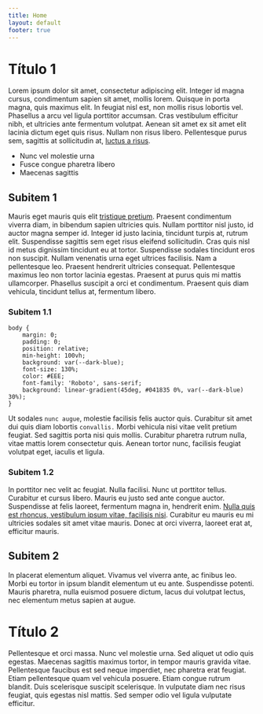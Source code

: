 ```yaml
---
title: Home
layout: default
footer: true
---
```


# Título 1
Lorem ipsum dolor sit amet, consectetur adipiscing elit. Integer id magna cursus, condimentum sapien sit amet, mollis lorem. Quisque in porta magna, quis maximus elit. In feugiat nisl est, non mollis risus lobortis vel. Phasellus a arcu vel ligula porttitor accumsan. Cras vestibulum efficitur nibh, et ultricies ante fermentum volutpat. Aenean sit amet ex sit amet elit lacinia dictum eget quis risus. Nullam non risus libero. Pellentesque purus sem, sagittis at sollicitudin at, [luctus a risus]().

- Nunc vel molestie urna
- Fusce congue pharetra libero
- Maecenas sagittis

## Subitem 1

Mauris eget mauris quis elit [tristique pretium](). Praesent condimentum viverra diam, in bibendum sapien ultricies quis. Nullam porttitor nisl justo, id auctor magna semper id. Integer id justo lacinia, tincidunt turpis at, rutrum elit. Suspendisse sagittis sem eget risus eleifend sollicitudin. Cras quis nisl id metus dignissim tincidunt eu at tortor. Suspendisse sodales tincidunt eros non suscipit. Nullam venenatis urna eget ultrices facilisis. Nam a pellentesque leo. Praesent hendrerit ultricies consequat. Pellentesque maximus leo non tortor lacinia egestas. Praesent at purus quis mi mattis ullamcorper. Phasellus suscipit a orci et condimentum. Praesent quis diam vehicula, tincidunt tellus at, fermentum libero.

### Subitem 1.1


    body {  
        margin: 0;  
        padding: 0;  
        position: relative;  
        min-height: 100vh;  
        background: var(--dark-blue);  
        font-size: 130%;  
        color: #EEE; 
        font-family: 'Roboto', sans-serif;  
        background: linear-gradient(45deg, #041835 0%, var(--dark-blue) 30%);  
    }


Ut sodales `nunc augue`, molestie facilisis felis auctor quis. Curabitur sit amet dui quis diam lobortis `convallis.` Morbi vehicula nisi vitae velit pretium feugiat. Sed sagittis porta nisi quis mollis. Curabitur pharetra rutrum nulla, vitae mattis lorem consectetur quis. Aenean tortor nunc, facilisis feugiat volutpat eget, iaculis et ligula.

### Subitem 1.2

In porttitor nec velit ac feugiat. Nulla facilisi. Nunc ut porttitor tellus. Curabitur et cursus libero. Mauris eu justo sed ante congue auctor. Suspendisse at felis laoreet, fermentum magna in, hendrerit enim. [Nulla quis est rhoncus, vestibulum ipsum vitae, facilisis nisi](). Curabitur eu mauris eu mi ultricies sodales sit amet vitae mauris. Donec at orci viverra, laoreet erat at, efficitur mauris.

## Subitem 2

In placerat elementum aliquet. Vivamus vel viverra ante, ac finibus leo. Morbi eu tortor in ipsum blandit elementum ut eu ante. Suspendisse potenti. Mauris pharetra, nulla euismod posuere dictum, lacus dui volutpat lectus, nec elementum metus sapien at augue.

# Título 2

Pellentesque et orci massa. Nunc vel molestie urna. Sed aliquet ut odio quis egestas. Maecenas sagittis maximus tortor, in tempor mauris gravida vitae. Pellentesque faucibus est sed neque imperdiet, nec pharetra erat feugiat. Etiam pellentesque quam vel vehicula posuere. Etiam congue rutrum blandit. Duis scelerisque suscipit scelerisque. In vulputate diam nec risus feugiat, quis egestas nisl mattis. Sed semper odio vel ligula vulputate efficitur.